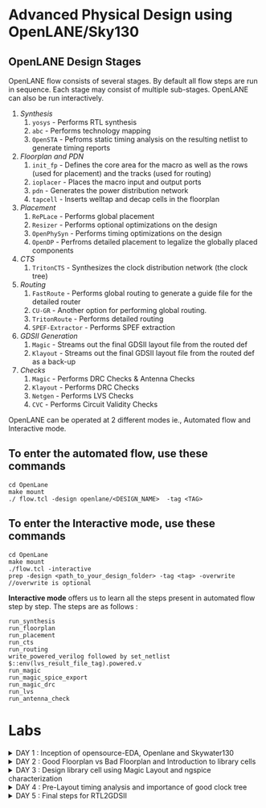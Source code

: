 # Advanced Physical Design using OpenLANE/Sky130 

## OpenLANE Design Stages

OpenLANE flow consists of several stages. By default all flow steps are run in sequence. Each stage may consist of multiple sub-stages. OpenLANE can also be run interactively.

1. *Synthesis*
    1. `yosys` - Performs RTL synthesis
    2. `abc` - Performs technology mapping
    3. `OpenSTA` - Pefroms static timing analysis on the resulting netlist to generate timing reports
2. *Floorplan and PDN*
    1. `init_fp` - Defines the core area for the macro as well as the rows (used for placement) and the tracks (used for routing)
    2. `ioplacer` - Places the macro input and output ports
    3. `pdn` - Generates the power distribution network
    4. `tapcell` - Inserts welltap and decap cells in the floorplan
3. *Placement*
    1. `RePLace` - Performs global placement
    2. `Resizer` - Performs optional optimizations on the design
    3. `OpenPhySyn` - Performs timing optimizations on the design
    4. `OpenDP` - Perfroms detailed placement to legalize the globally placed components
4. *CTS*
    1. `TritonCTS` - Synthesizes the clock distribution network (the clock tree)
5. *Routing*
    1. `FastRoute` - Performs global routing to generate a guide file for the detailed router
    2. `CU-GR` - Another option for performing global routing.
    3. `TritonRoute` - Performs detailed routing
    4. `SPEF-Extractor` - Performs SPEF extraction
6. *GDSII Generation*
    1. `Magic` - Streams out the final GDSII layout file from the routed def
    2. `Klayout` - Streams out the final GDSII layout file from the routed def as a back-up
7. *Checks*
    1. `Magic` - Performs DRC Checks & Antenna Checks
    2. `Klayout` - Performs DRC Checks
    3. `Netgen` - Performs LVS Checks
    4. `CVC` - Performs Circuit Validity Checks

OpenLANE can be operated at 2 different modes ie., Automated flow and Interactive mode.

## To enter the automated flow, use these commands
```
cd OpenLane
make mount
./ flow.tcl -design openlane/<DESIGN_NAME>  -tag <TAG>
```

## To enter the Interactive mode, use these commands 
```
cd OpenLane
make mount
./flow.tcl -interactive 
prep -design <path_to_your_design_folder> -tag <tag> -overwrite //overwrite is optional
```

**Interactive mode** offers us to learn all the steps present in automated flow step by step.
The steps are as follows : 

```
run_synthesis
run_floorplan
run_placement
run_cts
run_routing
write_powered_verilog followed by set_netlist $::env(lvs_result_file_tag).powered.v
run_magic
run_magic_spice_export
run_magic_drc
run_lvs
run_antenna_check
```

# Labs

<details>
<summary>DAY 1 : Inception of opensource-EDA, Openlane and Skywater130</summary>
<br>

## Skywater-130 PDK


## Invoking OpenLANE

![d1_1](https://github.com/ramdev604/pes_pd/assets/43489027/cb079707-c611-486c-bab5-4bdde433faae)


flow.tcl is the file that contains the script to run the designs

## Importing package

Different software dependencies are needed to run OpenLANE. To import these into the OpenLANE tool we need to run: 
```package require openlane 0.9```


## Prepare the design for the flow 

```prep -design picorv32a```

![d1_2](https://github.com/ramdev604/pes_pd/assets/43489027/fa1bfd0c-9e08-4fe9-8117-73a577d94ee1)


## Synthesis

```run_synthesis```

![d1_3](https://github.com/ramdev604/pes_pd/assets/43489027/dd3a1f39-7e8a-4769-8e69-dffd743ff44c)


![d1_4](https://github.com/ramdev604/pes_pd/assets/43489027/eb0124bb-f865-4340-af6a-3c9b13e0da0b)

### Flop Ratio = (No. of D flip flops / Total number of cells) = 1613/14876 = 10.08%
                




</details>

<details>
<summary>DAY 2 : Good Floorplan vs Bad Floorplan and Introduction to library cells</summary>
<br>

## Floorplan

in OpenLANE, enter ```run_floorplan``` and the results will be updated in the runs folder

To view the layout of the floorplan, use the command ```magic -T /home/vsduser/Desktop/work/tools/openlane_working_dir/pdks/sky130A/libs.tech/magic/sky130A.tech lef read ../../tmp/merged.lef def read picorv32a.floorplan.def &```


![d2_1](https://github.com/ramdev604/pes_pd/assets/43489027/b29d33fe-8860-4663-8a3e-72f0011602c3)


## Library Binding and Placement
### Placement

```run_placement```


![d2_2](https://github.com/ramdev604/pes_pd/assets/43489027/6e35d72e-789f-4026-85b6-bb02daa05741)

To view the layout of the placement, use the command ```magic -T /home/vsduser/Desktop/work/tools/openlane_working_dir/pdks/sky130A/libs.tech/magic/sky130A.tech lef read ../../tmp/merged.lef def read picorv32a.placement.def &```


![d2_3](https://github.com/ramdev604/pes_pd/assets/43489027/a163cce3-dd19-4dae-9a59-271a3f96131b)


## Cell Design Flow

Cell design is done in 3 parts:

1. **Inputs** - PDKs (Process design kits), DRC & LVS rules, SPICE models, library & user-defined specs.
2. **Design Steps** - Design steps of cell design involves Circuit Design, Layout Design, Characterization. The software GUNA used for characterization. The characterization can be classified as Timing characterization, Power characterization and Noise characterization.
3. **Outputs** - Outputs of the Design are CDL (Circuit Description Language), GDSII, LEF, extracted Spice netlist (.cir), timing, noise, power.libs, function.

### Standard cell Charachterization Flow

Standard Cell Libraries consist of cells with different functionality/drive strengths. These cells need to be characterized by liberty files to be used by synthesis tools to determine optimal circuit arrangement. The open-source software GUNA is used for characterization.
Characterization is a well-defined flow consisting of the following steps:

- Link Model File of CMOS containing property definitions
- Specify process corner(s) for the cell to be characterized
- Specify cell delay and slew thresholds percentages
- Specify timing and power tables
- Read the parasitic extracted netlist
- Apply input or stimulus
- Provide necessary simulation commands

### General Timing characterization parameters

#### Timing threshold definitions

- ```slew_low_rise_thr``` - 20% from bottom power supply when the signal is rising
- ```slew_high_rise_thr``` - 20% from top power supply when the signal is rising
- ```slew_low_fall_thr``` - 20% from bottom power supply when the signal is falling
- ```slew_high_fall_thr``` - 20% from top power supply when the signal is falling
- ```in_rise_thr``` - 50% point on the rising edge of input
- ```in_fall_thr``` - 50% point on the falling edge of input
- ```out_rise_thr``` - 50% point on the rising edge of ouput
- ```out_fall_thr``` - 50% point on the falling edge of ouput

These are the main parameters that we use to calculate factors such as propogation delay and transition time

- ```propogation delay ``` - time(out_*_thr) - time(in_*_thr)
- ```Transition time``` - time(slew_high_rise_thr) - time(slew_low_rise_thr)


</details>



<details>
<summary>DAY 3 :  Design library cell using Magic Layout and ngspice characterization  </summary>
<br>


## Inverter Layout using Magic

```
cd Desktop/work/tools/openlane_working_dir/openlane/vsdstdcelldesign
magic -T sky130A.tech sky130_inv.mag
```

## Exploring the Layout displayed by MAGIC

Select the specific layer/device by hovering over the object and pressing, s, iteratively, until you traverse the hierarchy to the specified object:
![d3_1](https://github.com/ramdev604/pes_pd/assets/43489027/7e77d661-2c1e-4f20-93a0-09eb411a247e)


- select a region from the layout, go to the console and type ```what``` to display the information of selected area
- To select a region, place ```cursor``` on that point and  press```s```. More the number of times you press ```s```, higher the abstraction selected.




## Modified Spice netlist

![modifiedspice](https://github.com/ramdev604/pes_pd/assets/43489027/78efc81d-8f8d-4aa0-8a9c-5dd210ddbfa8)


To run the spice netlist, run ```ngspice sky130_inv.spice``` and ```plot y vs time a```
![d3_2](https://github.com/ramdev604/pes_pd/assets/43489027/375b8998-04a9-4537-af16-35ae3ba9ebc1)

![d3_3](https://github.com/ramdev604/pes_pd/assets/43489027/735909c7-fd85-4a8e-bf3f-7405d4e839d7)


The results obtained from the graph are :
- Rise Transition : 0.0395ns
- Fall transition : 0.0282ns
- Cell Rise delay : 0.03598ns
- Cell fall delay : 0.0483ns

</details>


<details>
<summary>DAY 4 : Pre-Layout timing analysis and importance of good clock tree</summary>
<br>
    
## Extraction of LEF 


Track info can be found at :

``` ~/Desktop/work/tools/openlane_working_dir/pdks/sky130A/libs.tech/openlane/sky130fd_sc_hd/tracks.info```

![d4_1](https://github.com/ramdev604/pes_pd/assets/43489027/e1479fe6-55ca-4ed7-a226-2791275da645)


- 1st value indicates the offset and 2nd value indicates the pitch along provided direction

### Setting grid values using above file info

![d4_2](https://github.com/ramdev604/pes_pd/assets/43489027/1dfd759c-446f-419a-b276-aa4fa0a465bc)



- From the above pic, its confirmed that the pins A and Y are at the intersection of X and Y tracks. So the first condition is met.
- The PR boundary is taking 3 grids on width and 9 grids on height which says that the 2nd condition is also met

## LEF Generation

Since the layout is perfect, we can generate the lef file

#### 1. save the modified layout (with new grid)
   - In console, type ```save sky130_vsdinv.mag```
   - This saves the modified layout in current working directory

#### 2. Open the file and extract LEF
   - Open using ``` magic -T sky130A.tch sky130_vsdinv.mag```
   - in the console opened, type ```lef write``` and a lef file will be generated

![d4_3](https://github.com/ramdev604/pes_pd/assets/43489027/d6267e2d-62f1-4fd0-84b7-e9b3e5c8df6b)



#### 4. Make sure the lef file is added

- Include the below command to include the additional lef into the flow:
      
          set lefs [glob $::env(DESIGN_DIR)/src/*.lef]
        
          add_lefs -src $lefs

![d4_4](https://github.com/ramdev604/pes_pd/assets/43489027/b545b775-280d-4d24-9601-845dcb073f02)


since there is slack, we have to reduce it

VLSI engineers will obtain system specifications in the architecture design phase. These specifications will determine a required frequency of operation. To analyze a circuit's timing performance designers will use static timing analysis tools (STA). When referring to pre clock tree synthesis STA analysis we are mainly concerned with setup timing in regards to a launch clock. STA will report problems such as worst negative slack (WNS) and total negative slack (TNS). These refer to the worst path delay and total path delay in regards to our setup timing restraint. Fixing slack violations can be debugged through performing STA analysis with OpenSTA, which is integrated in the OpenLANE tool. To describe these constraints to tools such as In order to ensure correct operation of these tools two steps must be taken:

- Design configuration files (.conf) - Tool configuration files for the specified design
- Design Synopsys design constraint (.sdc) files - Industry standard constraints file

For the design to be complete, the worst negative slack needs to be above or equal to 0. If the slack is outside of this range we can do one of multiple things:

1. Review our synthesis strategy in OpenLANE
    - Enalbed CELL_SIZING
    - Enabled SYNTH_STRATEGY with parameter as "DELAY 1"
    - The synthesis result is :
      

![d4_5](https://github.com/ramdev604/pes_pd/assets/43489027/f08a7a45-ce8e-4b9f-b385-c4556c3fb5a5)

    
![d4_6](https://github.com/ramdev604/pes_pd/assets/43489027/53d4f874-ccb3-4d10-b7a9-a38a798682c5)



    The delay is high when the fanout is high. Therefore we can re-run synthesis by changing the value of ```SYNTH_MAX_FANOUT``` variable
    
2. Enable cell buffering 
3. Perform manual cell replacement on our WNS path with the OpenSTA tool

    - We can see which net is driving most outputs and replace the driver cell with larger form of its own kind

    ![d4_7](https://github.com/ramdev604/pes_pd/assets/43489027/3d290a73-ce45-4909-8e78-f1383db6436f)


4. Optimize the fanout value with OpenLANE tool

Since we have synthesised the core using our vsdinv cell too and as it got successfully synthesized, it should be visible in layout after ```run_placement``` stage which is followed after ```run_floorplan``` stage
![d4_8](https://github.com/ramdev604/pes_pd/assets/43489027/4092e3cf-65e1-435f-83b5-03dc2486eb5b)

</details>

<details>
<summary>DAY 5 : Final steps for RTL2GDSII</summary>
<br>

## Power Distribution Network

After generating our clock tree network and verifying post routing STA checks we are ready to generate the power distribution network ```gen_pdn``` in OpenLANE:

The PDN feature within OpenLANE will create:

- Power ring global to the entire core
- Power halo local to any preplaced cells
- Power straps to bring power into the center of the chip
- Power rails for the standard cells

![d5_1](https://github.com/ramdev604/pes_pd/assets/43489027/d49d45aa-5d23-4e8f-930c-948c394c4af7)


Note: The pitch of the metal 1 power rails defines the height of the standard cells

## Global and Detailed Routing

OpenLANE uses TritonRoute as the routing engine ```run_routing``` for physical implementations of designs. Routing consists of two stages:

- Global Routing - Routing guides are generated for interconnects on our netlist defining what layers, and where on the chip each of the nets will be reputed
- Detailed Routing - Metal traces are iteratively laid across the routing guides to physically implement the routing guides

If DRC errors persist after routing the user has two options:

- Re-run routing with higher QoR settings
- Manually fix DRC errors specific in tritonRoute.drc file

## SPEF Extraction

After routing has been completed interconnect parasitics can be extracted to perform sign-off post-route STA analysis. The parasitics are extracted into a SPEF file. The SPEF extractor is not included within OpenLANE as of now.

```
cd ~/Desktop/work/tools/SPEFEXTRACTOR
python3 main.py <path to merged.lef in tmp> <path to def in routing>
```

The SPEF File will be generated in the location where def file is present



</details>
